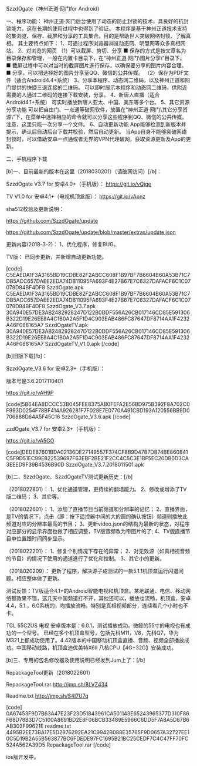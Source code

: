SzzdOgate（神州正道·网门for Android)

一、程序功能：
神州正道·网门后台使用了动态的防止封锁的技术，具良好的抗封锁能力，这在长期的使用过程中也得到了验证。
本程序是基于神州正道技术支持的集浏览、保存、截屏和分享的工具集合。目的是帮助世人突破网络封锁、了解真相。
其主要特点如下：
1、可通过程序浏览器浏览动态网、明慧网等众多真相网站。
2、对浏览的网页
（1）可以截屏、剪切、分享
■ 保存的方式是按文章名为目录保存和管理，一般在内置卡目录下，在“神州正道·网门\图片分享\”目录下。
■ 截屏过程中可以对当时的截屏图片進行保存，以确保要分享的图片内容合理。
■ 分享，可以把选择好的图片分享至QQ、微信的公共传媒。
（2）保存为PDF文件（适合Android4.4+系统）
3、分享本程序、动态网二维码，以及神州正道和网门提供的快捷三退连接的二维码。
可以即时展示本程序和动态网二维码，供附近需要的人通过二维码的连接下载安装，分享。
4、新唐人直播（适合Android4.1+系统）
可实时播放新唐人亚太、中国、美东等多个台。
5、其它资源分享功能
可以把自由门、一点通等破网软件，放置在“神州正道·网门\其它分享资源\”下，在菜单中选择相应的命令就可以分享这些程序到QQ、微信的公共传媒。
注意，这里只能一次分享一个文件。
6、自动更新功能
App能够检测到新版本并提示，确认后自动后台下载并校验，然后自动更新。
当App自身不能够突破网络封锁时，可以借助安卓一点通或者无界的VPN代理破网，获取资源更新及App的更新。

二、手机程序下载

[b]一、目前最新的版本在这里（2018030201）（请破网访问）[/b]：

SzzdOgate V3.7  for 安卓4.0+（手机版）：
https://git.io/vQjqe

TV V1.0 for 安卓4.1+（电视机顶盒版）：
https://git.io/vAonz

sha512校验及更新说明：

https://github.com/SzzdOgate/update

https://github.com/SzzdOgate/update/blob/master/extras/update.json

更新内容(2018-3-2)：
1、优化程序，修复BUG。

TV版：
已同步更新，并新增自动更新功能。

[code]
C5EAEDA1F3A3165BD19CDBE82F2ABCC608F1B97BF7B6604B60A53B71C7DB5ACC657DAEE2EDA74DB11095FA693F4E27B67E7C6327DAFACF6C1C07078D84BF4DF8  SzzdOgate.apk
C5EAEDA1F3A3165BD19CDBE82F2ABCC608F1B97BF7B6604B60A53B71C7DB5ACC657DAEE2EDA74DB11095FA693F4E27B67E7C6327DAFACF6C1C07078D84BF4DF8  SzzdOgate_V3.7.apk
30A940E57DE3AB2482928247D122B0DDF556A26CB017146CD85E591306B322D19E26EE8A4C1B0A2A5F1D4C903EAB486FC87647DF8714AA1F4232A46F088165A7  SzzdOgateTV.apk
30A940E57DE3AB2482928247D122B0DDF556A26CB017146CD85E591306B322D19E26EE8A4C1B0A2A5F1D4C903EAB486FC87647DF8714AA1F4232A46F088165A7  SzzdOgateTV_V1.0.apk
[/code]

[b]旧版下载[/b]：

SzzdOgate_V3.6 for 安卓2.3+（手机版）：

版本号是3.6.2017110401

https://git.io/vAH9P 

[code]5B64EA8DCCC53B045FEE8375AB0FEFA2E56BD975B392F8A702C0F993D0254F78BF414A926281F7F028E7E0770A491CBD193A120556BB9D0706888D64A5F45C16  SzzdOgate_V3.6.apk
[/code]


zzdOgate_V3.7 for 安卓2.3+（手机版）：

https://git.io/vA5GO

[code]DEDE87601BDA02136DE27149557F374CF8B9D47B7DB74BE860841C5F9D51EC99E822539697F63EBF2BE21F2CC4C5C3E1BF5EC20DB0D3CA3EEED9F39B4536B90D  SzzdOgate_V3.7.2018011501.apk

[b]二、SzzdOgate、SzzdOgateTV测试更新历史：[/b]

 （2018022801）：
1、优化通道管理，更持续的翻墙能力。
2、修改或增添了TV版二维码；
3、其它等。

（2018022601）：
1、添加了直播节目当前频道和分辨率的记忆；
2、直播界面，是TV的情况下，点击（即：按下遥控器中间的大的圆的确认按钮）频道则播放此频道对应的分辨率最高的节目；
3、更新video.json的结构为最新的状态，对程序对应部分的显示界面也做了相应调整，TV版音频改为带图片的了;
4、TV版直播节目单位置跟时间同步显示。

（2018022201）：
1、修复个别情况下存在的异常；
2、对无效源（如真相视音频的节目）的情况下使用的通道進行了优化和控制。
3、其它小的更新。

（2018020209）：
更新了程序，解决源子成测试的一款5.1.1机顶盒运行闪退问题。相应整体做了更新。 

测试反馈：TV版适合4.1+的Android智能电视和机顶盒。某地联通、电信、移动网络都效果不错，这几天中国频道打不开，其他还可以，播放也流畅，机顶盒，安卓4.4，5.1.，6.0系统的，均播放流畅，特别是真相视频部分，连续看几个小时也不卡。

TCL 55C2US 电视 安卓版本是：6.0.1，测试播放成功。微鲸的55寸的电视也有成功的一个型号。
已经在多个机顶盒型号，包括先科M11，V8，先科Q7，华为M321上都成功使用了。4.42版本的中国移动机顶盒直播、音频、视频全部播放成功。中国移动线路，机顶盒迪优美特X6II 八核CPU【4G+32G】安装成功。
 
[b]三、专用的包名修改器及使用说明已经发到Jum上了：[/b]

RepackageTool更新（2018022601）

RepackageTool.rar
http://jmp.sh/8LVZ434

Readme.txt
http://jmp.sh/S4I7U7q

[code]
0A67453F9D7B63A47E23F23D51843961CA501143E65243965377D310F86F68D78B3D7C5100A8691BD2E8F06BCB33489E5966C6DD5F7A8A5D87B6AB303F99621E  readme.txt
4495B2EE73BA17E5D2876292EA21C9942B088E35765F9D0657A32727EE10C5D19B2A55B563877BC6FDEDE97FC1695B21BC25CEDF7C4C47FF70FC524A562A39D5  RepackageTool.rar
[/code]


ios版开发中。

